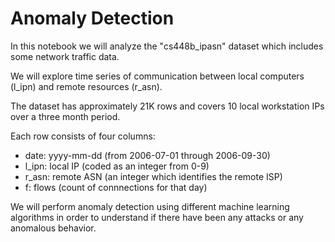 # Anomaly Detection

In this notebook we will analyze the "cs448b_ipasn" dataset which includes some network traffic data.

We will explore time series of communication between local computers (l_ipn) and remote resources (r_asn).

The dataset has approximately 21K rows and covers 10 local workstation IPs over a three month period.

Each row consists of four columns:
*   date: yyyy-mm-dd (from 2006-07-01 through 2006-09-30)
*   l_ipn: local IP (coded as an integer from 0-9)
*   r_asn: remote ASN (an integer which identifies the remote ISP)
*   f: flows (count of connnections for that day)


We will perform anomaly detection using different machine learning algorithms in order to understand if there have been any attacks or any anomalous behavior.
